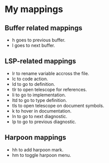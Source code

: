 # My mappings

## Buffer related mappings

- <Shift>h goes to previous buffer.
- <Shift>l goes to next buffer.

## LSP-related mappings

- <Space>lr to rename variable accross the file.
- <Space>lc to code action.
- <Space>ld to go to definition.
- <Space>tlr to open telescope for references.
- <Space>li to go to implementation.
- <Space>ltd to go to type definition.
- <Space>tls to open telescope on document symbols.
- <Shift>k to hover in documentation.
- <Space>ln to go to next diagnostic.
- <Space>lp to go to previous diagnostic.

## Harpoon mappings

- <Space>hh to add harpoon mark.
- <Space>hm to toggle harpoon menu.
